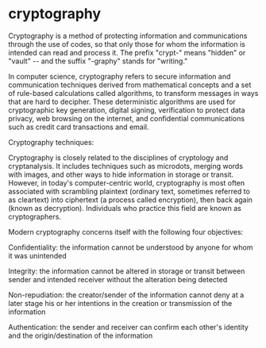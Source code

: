 # cryptography


Cryptography is a method of protecting information and communications through the use of codes, so that only those for whom the information is intended can read and process it. The prefix "crypt-" means "hidden" or "vault" -- and the suffix "-graphy" stands for "writing."


In computer science, cryptography refers to secure information and communication techniques derived from mathematical concepts and a set of rule-based calculations called algorithms, to transform messages in ways that are hard to decipher. These deterministic algorithms are used for cryptographic key generation, digital signing, verification to protect data privacy, web browsing on the internet, and confidential communications such as credit card transactions and email.


Cryptography techniques:


Cryptography is closely related to the disciplines of cryptology and cryptanalysis. It includes techniques such as microdots, merging words with images, and other ways to hide information in storage or transit. However, in today's computer-centric world, cryptography is most often associated with scrambling plaintext (ordinary text, sometimes referred to as cleartext) into ciphertext (a process called encryption), then back again (known as decryption). Individuals who practice this field are known as cryptographers.


Modern cryptography concerns itself with the following four objectives:

Confidentiality: the information cannot be understood by anyone for whom it was unintended


Integrity: the information cannot be altered in storage or transit between sender and intended receiver without the alteration being detected


Non-repudiation: the creator/sender of the information cannot deny at a later stage his or her intentions in the creation or transmission of the information


Authentication: the sender and receiver can confirm each other's identity and the origin/destination of the information
